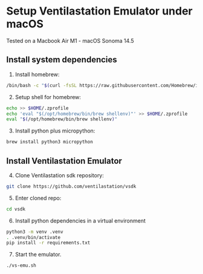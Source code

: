 # Setup Ventilastation Emulator under macOS
Tested on a Macbook Air M1 - macOS Sonoma 14.5 

## Install system dependencies

1. Install homebrew:
``` bash
/bin/bash -c "$(curl -fsSL https://raw.githubusercontent.com/Homebrew/install/HEAD/install.sh)"
```
2. Setup shell for homebrew:
``` bash
echo >> $HOME/.zprofile
echo 'eval "$(/opt/homebrew/bin/brew shellenv)"' >> $HOME/.zprofile
eval "$(/opt/homebrew/bin/brew shellenv)"
```
3. Install python plus micropython:
``` bash
brew install python3 micropython
```

## Install Ventilastation Emulator
4. Clone Ventilastation sdk repository:
``` bash
git clone https://github.com/ventilastation/vsdk
```
5. Enter cloned repo:
``` bash
cd vsdk
```
6. Install python dependencies in a virtual environment
``` bash
python3 -m venv .venv
. .venv/bin/activate
pip install -r requirements.txt
``` 
7. Start the emulator.
``` bash
./vs-emu.sh
```
